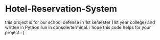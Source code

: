 # Hotel-Reservation-System
this project is for our school defense in 1st semester (1st year college) and written in Python run in console/terminal.
i hope this code helps for your project : )
